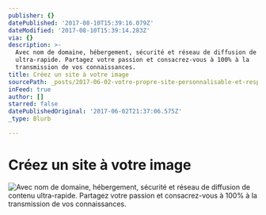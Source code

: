 ```yaml
---
publisher: {}
datePublished: '2017-08-10T15:39:16.079Z'
dateModified: '2017-08-10T15:39:14.283Z'
via: {}
description: >-
  Avec nom de domaine, hébergement, sécurité et réseau de diffusion de contenu
  ultra-rapide. Partagez votre passion et consacrez-vous à 100% à la
  transmission de vos connaissances.
title: Créez un site à votre image
sourcePath: _posts/2017-06-02-votre-propre-site-personnalisable-et-responsive.md
inFeed: true
author: []
starred: false
datePublishedOriginal: '2017-06-02T21:37:06.575Z'
_type: Blurb

---
```

# **Créez un site à votre image**
![Avec nom de domaine, hébergement, sécurité et réseau de diffusion de contenu ultra-rapide. Partagez votre passion et consacrez-vous à 100% à la transmission de vos connaissances.](https://the-grid-user-content.s3-us-west-2.amazonaws.com/5c3eda08-87b6-4649-95c4-090649fb127f.gif)